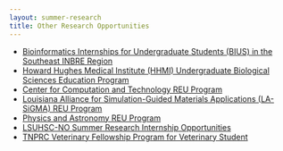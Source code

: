 ```yaml
---
layout: summer-research
title: Other Research Opportunities
---
```


- [Bioinformatics Internships for Undergraduate Students (BIUS) in the Southeast INBRE Region][1]
- [Howard Hughes Medical Institute (HHMI) Undergraduate Biological Sciences Education Program][2]
- [Center for Computation and Technology REU Program][3]
- [Louisiana Alliance for Simulation-Guided Materials Applications (LA-SiGMA) REU Program][4]
- [Physics and Astronomy REU Program][5]
- [LSUHSC-NO Summer Research Internship Opportunities][6]
- [TNPRC Veterinary Fellowship Program for Veterinary Student][7]

[1]: http://www.programofdistinction.info/
[2]: http://lsuhhmi.com/
[3]: http://reu.cct.lsu.edu/
[4]: http://www.institute.loni.org/lasigma/reu/apply/index.php
[5]: http://www.phys.lsu.edu/newwebsite/undergraduate/reu_program/
[6]: http://www.medschool.lsuhsc.edu/genetics/summer_highschool_undergrad.aspx
[7]: http://www.tnprc.tulane.edu/training_summer.html